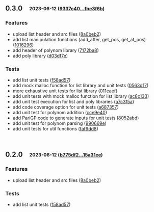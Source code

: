 ## **0.3.0**&emsp;<sub><sup>2023-06-12 ([9337c40...fbe3f6b](https://github.com/groumage/PolynomArithmetic/compare/9337c4087999aeeeb1d0919daf5d02250c846ace...fbe3f6bb81250f7ee6fbd53e463f3fa8fd3250d4?diff=split))</sup></sub>

### Features

- upload list header and src files ([8a0beb2](https://github.com/groumage/PolynomArithmetic/commit/8a0beb2f4e16a5879586376ec56964143e45fa67))
- add list manipulation functions \(add\_after, get\_pos, get\_at\_pos\) ([1016296](https://github.com/groumage/PolynomArithmetic/commit/1016296bf2add41044b14b4cca3bfa2230a0bb16))
- add header of polynom library ([7172ba8](https://github.com/groumage/PolynomArithmetic/commit/7172ba85ebb555c459abf1c8924d9ada28b7f42d))
- add poly library ([d03df7e](https://github.com/groumage/PolynomArithmetic/commit/d03df7e6bcbcd668a39eb2e2ab9fbd851b52ab0d))

### Tests

- add list unit tests ([f58ad57](https://github.com/groumage/PolynomArithmetic/commit/f58ad5784bb95c49eb3b72d600f3f51f775b19d2))
- add mock malloc function for list library and unit tests ([0563d17](https://github.com/groumage/PolynomArithmetic/commit/0563d17a6cb9212f7c497e54ed8eebc5ccaf964b))
- more exhaustive unit tests for list library ([011eaef](https://github.com/groumage/PolynomArithmetic/commit/011eaef8e8bebb4f3f8cd4c819f75cf61107e0f7))
- add unit tests with mock malloc function for list library ([ac8c133](https://github.com/groumage/PolynomArithmetic/commit/ac8c13352578d725089f63f165349e903af74ca7))
- add unit test execution for list and poly libraries ([a7c3f5a](https://github.com/groumage/PolynomArithmetic/commit/a7c3f5af81cc072220b86cdba6b0051163b31dbe))
- add code coverage option for unit tests ([a687357](https://github.com/groumage/PolynomArithmetic/commit/a68735744635f5fb1141d45cd17e5aa93af10d9a))
- add unit test for polynom addition ([cce9e40](https://github.com/groumage/PolynomArithmetic/commit/cce9e40372b149b99f6a01e7ef7fe9f316246c08))
- add PariGP code to generate inputs for unit tests ([8052abd](https://github.com/groumage/PolynomArithmetic/commit/8052abd1a7a0a275cf69443b97c6c30d61b43603))
- add unit test for polynom parsing ([990669e](https://github.com/groumage/PolynomArithmetic/commit/990669eada2b4bc5e61f67d572f015fd39a9cef1))
- add unit tests for util functions ([faf9dd8](https://github.com/groumage/PolynomArithmetic/commit/faf9dd876e9c7d15e1c3f2a3d70941daf7b668a4))

<br>

## **0.2.0**&emsp;<sub><sup>2023-06-12 ([b775df2...15a31ce](https://github.com/groumage/PolynomArithmetic/compare/b775df27959f63b98e827adbc1df8ab19ad3ff03...15a31cebaea3c350f54448dbaf1d33504741aec3?diff=split))</sup></sub>

### Features

- upload list header and src files ([8a0beb2](https://github.com/groumage/PolynomArithmetic/commit/8a0beb2f4e16a5879586376ec56964143e45fa67))

### Tests

- add list unit tests ([f58ad57](https://github.com/groumage/PolynomArithmetic/commit/f58ad5784bb95c49eb3b72d600f3f51f775b19d2))

<br>

